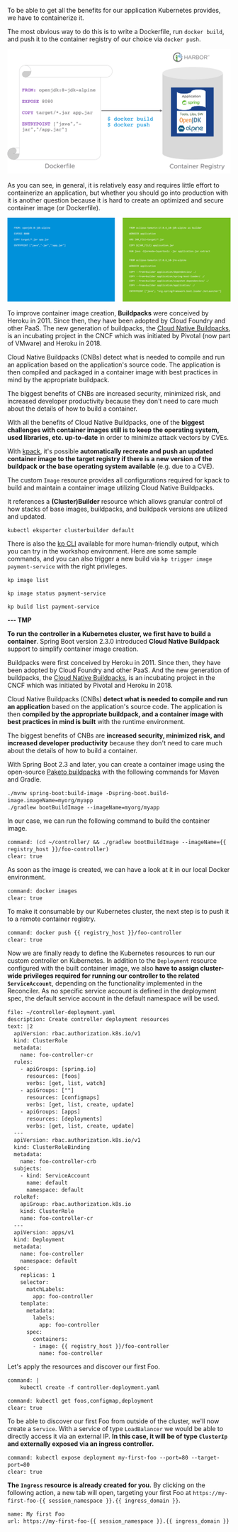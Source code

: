 To be able to get all the benefits for our application Kubernetes provides, we have to containerize it.

The most obvious way to do this is to write a Dockerfile, run `docker build`, and push it to the container registry of our choice via `docker push`.

![](../images/dockerfile.png)

As you can see, in general, it is relatively easy and requires little effort to containerize an application, but whether you should go into production with it is another question because it is hard to create an optimized and secure container image (or Dockerfile).

![](../images/simple-vs-optimized-dockerfile.png)

To improve container image creation, **Buildpacks** were conceived by Heroku in 2011. Since then, they have been adopted by Cloud Foundry and other PaaS.
The new generation of buildpacks, the [Cloud Native Buildpacks](https://buildpacks.io), is an incubating project in the CNCF which was initiated by Pivotal (now part of VMware) and Heroku in 2018.

Cloud Native Buildpacks (CNBs) detect what is needed to compile and run an application based on the application's source code. 
The application is then compiled and packaged in a container image with best practices in mind by the appropriate buildpack.

The biggest benefits of CNBs are increased security, minimized risk, and increased developer productivity because they don't need to care much about the details of how to build a container.

With all the benefits of Cloud Native Buildpacks, one of the **biggest challenges with container images still is to keep the operating system, used libraries, etc. up-to-date** in order to minimize attack vectors by CVEs.

With [kpack](https://github.com/buildpacks-community/kpack), it's possible **automatically recreate and push an updated container image to the target registry if there is a new version of the buildpack or the base operating system available** (e.g. due to a CVE).


The custom `Image` resource provides all configurations required for kpack to build and maintain a container image utilizing Cloud Native Buildpacks.


It references a **(Cluster)Builder** resource which allows granular control of how stacks of base images, buildpacks, and buildpack versions are utilized and updated.
```execute
kubectl eksporter clusterbuilder default
```

There is also the [kp CLI](https://github.com/vmware-tanzu/kpack-cli) available for more human-friendly output, which you can try in the workshop environment. 
Here are some sample commands, and you can also trigger a new build via `kp trigger image payment-service` with the right privileges.
```execute
kp image list
```
```execute
kp image status payment-service
```
```execute
kp build list payment-service
```




**--- TMP**

**To run the controller in a Kubernetes cluster, we first have to build a container**. 
Spring Boot version 2.3.0 introduced **Cloud Native Buildpack** support to simplify container image creation.

Buildpacks were first conceived by Heroku in 2011. Since then, they have been adopted by Cloud Foundry and other PaaS.
And the new generation of buildpacks, the [Cloud Native Buildpacks](https://buildpacks.io), is an incubating project in the CNCF which was initiated by Pivotal and Heroku in 2018.

Cloud Native Buildpacks (CNBs) **detect what is needed to compile and run an application** based on the application's source code.
The application is then **compiled by the appropriate buildpack, and a container image with best practices in mind is built** with the runtime environment.

The biggest benefits of CNBs are **increased security, minimized risk, and increased developer productivity** because they don't need to care much about the details of how to build a container.

With Spring Boot 2.3 and later, you can create a container image using the open-source [Paketo buildpacks](https://paketo.io) with the following commands for Maven and Gradle.
```
./mvnw spring-boot:build-image -Dspring-boot.build-image.imageName=myorg/myapp
./gradlew bootBuildImage --imageName=myorg/myapp
```

In our case, we can run the following command to build the container image.
```terminal:execute
command: (cd ~/controller/ && ./gradlew bootBuildImage --imageName={{ registry_host }}/foo-controller)
clear: true
```

As soon as the image is created, we can have a look at it in our local Docker environment.
```terminal:execute
command: docker images
clear: true
```

To make it consumable by our Kubernetes cluster, the next step is to push it to a remote container registry.
```terminal:execute
command: docker push {{ registry_host }}/foo-controller
clear: true
```

Now we are finally ready to define the Kubernetes resources to run our custom controller on Kubernetes. In addition to the `Deployment` resource configured with the built container image, we also **have to assign cluster-wide privileges required for running our controller to the related `ServiceAccount`**, depending on the functionality implemented in the Reconciler. As no specific service account is defined in the deployment spec, the default service account in the default namespace will be used. 

```editor:append-lines-to-file
file: ~/controller-deployment.yaml
description: Create controller deployment resources
text: |2
  apiVersion: rbac.authorization.k8s.io/v1
  kind: ClusterRole
  metadata:
    name: foo-controller-cr
  rules:
    - apiGroups: [spring.io]
      resources: [foos]
      verbs: [get, list, watch]
    - apiGroups: [""]
      resources: [configmaps]
      verbs: [get, list, create, update]  
    - apiGroups: [apps]
      resources: [deployments]
      verbs: [get, list, create, update]  
  ---
  apiVersion: rbac.authorization.k8s.io/v1
  kind: ClusterRoleBinding
  metadata:
    name: foo-controller-crb
  subjects:
    - kind: ServiceAccount
      name: default
      namespace: default
  roleRef:
    apiGroup: rbac.authorization.k8s.io
    kind: ClusterRole
    name: foo-controller-cr
  ---
  apiVersion: apps/v1
  kind: Deployment
  metadata:
    name: foo-controller
    namespace: default
  spec:
    replicas: 1
    selector:
      matchLabels:
        app: foo-controller
    template:
      metadata:
        labels:
          app: foo-controller
      spec:
        containers:
        - image: {{ registry_host }}/foo-controller
          name: foo-controller
```

Let's apply the resources and discover our first Foo.
```terminal:execute
command: |
    kubectl create -f controller-deployment.yaml
```
```terminal:execute
command: kubectl get foos,configmap,deployment
clear: true
```

To be able to discover our first Foo from outside of the cluster, we'll now create a `Service`. With a service of type `LoadBalancer` we would be able to directly access it via an external IP. **In this case, it will be of type `ClusterIp` and externally exposed via an ingress controller.**
```terminal:execute
command: kubectl expose deployment my-first-foo --port=80 --target-port=80
clear: true
```
**The `Ingress` resource is already created for you.** By clicking on the following action, a new tab will open, targeting your first Foo at `https://my-first-foo-{{ session_namespace }}.{{ ingress_domain }}`.
```dashboard:create-dashboard
name: My first Foo
url: https://my-first-foo-{{ session_namespace }}.{{ ingress_domain }}
```